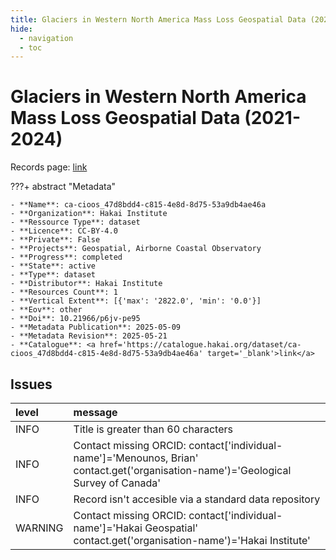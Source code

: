 ```yaml
---
title: Glaciers in Western North America Mass Loss Geospatial Data (2021-2024)
hide:
  - navigation
  - toc
---
```


# Glaciers in Western North America Mass Loss Geospatial Data (2021-2024)

Records page: <a href='https://catalogue.hakai.org/dataset/ca-cioos_47d8bdd4-c815-4e8d-8d75-53a9db4ae46a' target='_blank'>link</a>

???+ abstract "Metadata"

    - **Name**: ca-cioos_47d8bdd4-c815-4e8d-8d75-53a9db4ae46a 
    - **Organization**: Hakai Institute 
    - **Ressource Type**: dataset 
    - **Licence**: CC-BY-4.0 
    - **Private**: False 
    - **Projects**: Geospatial, Airborne Coastal Observatory 
    - **Progress**: completed 
    - **State**: active 
    - **Type**: dataset 
    - **Distributor**: Hakai Institute 
    - **Resources Count**: 1 
    - **Vertical Extent**: [{'max': '2822.0', 'min': '0.0'}] 
    - **Eov**: other 
    - **Doi**: 10.21966/p6jv-pe95 
    - **Metadata Publication**: 2025-05-09 
    - **Metadata Revision**: 2025-05-21 
    - **Catalogue**: <a href='https://catalogue.hakai.org/dataset/ca-cioos_47d8bdd4-c815-4e8d-8d75-53a9db4ae46a' target='_blank'>link</a> 

<div id='map'></div>




## Issues
| level   | message                                                                                                                            |
|:--------|:-----------------------------------------------------------------------------------------------------------------------------------|
| INFO    | Title is greater than 60 characters                                                                                                |
| INFO    | Contact missing ORCID: contact['individual-name']='Menounos, Brian' contact.get('organisation-name')='Geological Survey of Canada' |
| INFO    | Record isn't accesible via a standard data repository                                                                              |
| WARNING | Contact missing ORCID: contact['individual-name']='Hakai Geospatial' contact.get('organisation-name')='Hakai Institute'            |


<script>
   document.addEventListener("DOMContentLoaded", function() {
    var map = L.map('map').setView([51.505, -125.09], 5);
    L.tileLayer('https://tile.openstreetmap.org/{z}/{x}/{y}.png', {
        maxZoom: 19,
        attribution: '&copy; <a href="http://www.openstreetmap.org/copyright">OpenStreetMap</a>'
    }).addTo(map);
    var geojsonFeature = {
        "type": "Feature",
        "properties": {
            "name" : "Glaciers in Western North America Mass Loss Geospatial Data (2021-2024)"
        },
        "geometry": {'type': 'Polygon', 'coordinates': [[[-127.3, 54.17], [-119.5, 55.38], [-112.5, 52.06], [-115.3, 47.05], [-125.9, 48.0], [-128.3, 51.41], [-127.3, 54.17]]]}
    }
    L.geoJSON(geojsonFeature).addTo(map);
   })
</script>